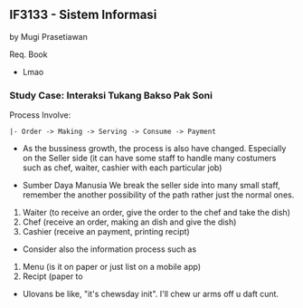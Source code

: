 ## IF3133 - Sistem Informasi 

by Mugi Prasetiawan

Req. Book
* Lmao

### Study Case: Interaksi Tukang Bakso Pak Soni
Process Involve:
```
|- Order -> Making -> Serving -> Consume -> Payment
```
* As the bussiness growth, the process is also have changed. Especially on the
    Seller side (it can have some staff to handle many costumers such as chef,
    waiter, cashier with each particular job)

* Sumber Daya Manusia
We break the seller side into many small staff, remember the another
possibility of the path rather just the normal ones.
1. Waiter (to receive an order, give the order to the chef and take the dish)
2. Chef (receive an order, making an dish and give the dish)
3. Cashier (receive an payment, printing recipt)

* Consider also the information process such as
1. Menu (is it on paper or just list on a mobile app)
3. Recipt (paper to


* Ulovans be like, "it's chewsday init". I'll chew ur arms off u daft cunt. 
